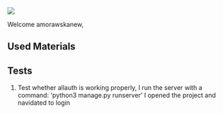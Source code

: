 <img src="https://codeinstitute.s3.amazonaws.com/fullstack/ci_logo_small.png" style="margin: 0;">

Welcome amorawskanew,

<h2>Used Materials</h2>




<h2>Tests</h2>

1. Test whether allauth is working properly, I run the server with a command: 'python3 manage.py runserver'
I opened the project and navidated to login

